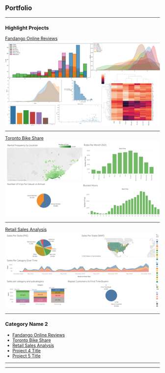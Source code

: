 ## Portfolio

---

### Highlight Projects

[Fandango Online Reviews](https://github.com/seifsami/Fandango-Recreation)
<img src="images/Fandango_Recreation_Project.png?raw=true"/>

---
[Toronto Bike Share](https://github.com/seifsami/Toronto-Bike-Share-Analysis)
<img src="images/Toronto_Bikeshare_Dashboard.png?raw=true"/>



---
[Retail Sales Analysis](https://github.com/seifsami/Retail-Sales-Analysis)
<img src="images/Sales_Project_Dashboard.png?raw=true"/>


---

### Category Name 2

- [Fandango Online Reviews](https://github.com/seifsami/Fandango-Recreation)
- [Toronto Bike Share](https://github.com/seifsami/Toronto-Bike-Share-Analysis)
- [Retail Sales Analysis](https://github.com/seifsami/Retail-Sales-Analysis)
- [Project 4 Title](http://example.com/)
- [Project 5 Title](http://example.com/)

---




---

